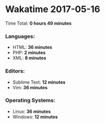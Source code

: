 # Wakatime 2017-05-16

Time Total: **0 hours 49 minutes**

### Languages:
- HTML: **36 minutes** 
- PHP: **2 minutes** 
- XML: **8 minutes** 

### Editors:
- Sublime Text: **12 minutes** 
- Vim: **36 minutes** 

### Operating Systems:
- Linux: **36 minutes** 
- Windows: **12 minutes** 


